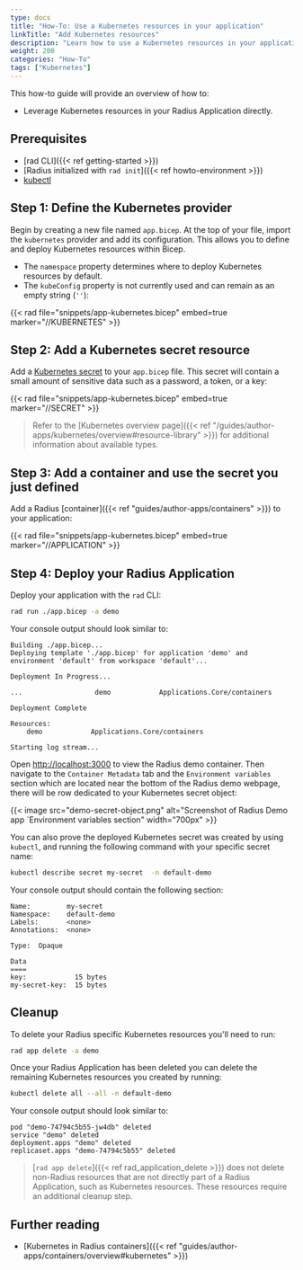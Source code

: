 ```yaml
---
type: docs
title: "How-To: Use a Kubernetes resources in your application"
linkTitle: "Add Kubernetes resources"
description: "Learn how to use a Kubernetes resources in your application"
weight: 200
categories: "How-To"
tags: ["Kubernetes"]
---
```


This how-to guide will provide an overview of how to:

- Leverage Kubernetes resources in your Radius Application directly.

## Prerequisites

- [rad CLI]({{< ref getting-started >}})
- [Radius initialized with `rad init`]({{< ref howto-environment >}})
- [kubectl](https://kubernetes.io/docs/tasks/tools/install-kubectl/)

## Step 1: Define the Kubernetes provider

Begin by creating a new file named `app.bicep`. At the top of your file, import the `kubernetes` provider and add its configuration. This allows you to define and deploy Kubernetes resources within Bicep.
- The `namespace` property determines where to deploy Kubernetes resources by default.
- The `kubeConfig` property is not currently used and can remain as an empty string (`''`):

{{< rad file="snippets/app-kubernetes.bicep" embed=true marker="//KUBERNETES" >}}

## Step 2:  Add a Kubernetes secret resource

Add a [Kubernetes secret](https://kubernetes.io/docs/concepts/configuration/secret/) to your `app.bicep` file. This secret will contain a small amount of sensitive data such as a password, a token, or a key:

{{< rad file="snippets/app-kubernetes.bicep" embed=true marker="//SECRET" >}}

> Refer to the [Kubernetes overview page]({{< ref "/guides/author-apps/kubernetes/overview#resource-library" >}}) for additional information about available types.

## Step 3: Add a container and use the secret you just defined

Add a Radius [container]({{< ref "guides/author-apps/containers" >}}) to your application:

{{< rad file="snippets/app-kubernetes.bicep" embed=true marker="//APPLICATION" >}}

## Step 4: Deploy your Radius Application

Deploy your application with the `rad` CLI:

```bash
rad run ./app.bicep -a demo
```

Your console output should look similar to:

```
Building ./app.bicep...
Deploying template './app.bicep' for application 'demo' and environment 'default' from workspace 'default'...

Deployment In Progress... 

...                  demo            Applications.Core/containers

Deployment Complete

Resources:
    demo            Applications.Core/containers

Starting log stream...
```

Open [http://localhost:3000](http://localhost:3000) to view the Radius demo container. Then navigate to the `Container Metadata` tab and the `Environment variables` section which are located near the bottom of the Radius demo webpage, there will be row dedicated to your Kubernetes secret object:

{{< image src="demo-secret-object.png" alt="Screenshot of Radius Demo app `Environment variables section" width="700px" >}}

You can also prove the deployed Kubernetes secret was created by using `kubectl`, and running the following command with your specific secret name:

```bash
kubectl describe secret my-secret  -n default-demo
```

Your console output should contain the following section:

```
Name:         my-secret
Namespace:    default-demo
Labels:       <none>
Annotations:  <none>

Type:  Opaque

Data
====
key:            15 bytes
my-secret-key:  15 bytes
```

## Cleanup

To delete your Radius specific Kubernetes resources you'll need to run:

```bash
rad app delete -a demo
```

Once your Radius Application has been deleted you can delete the remaining Kubernetes resources you created by running:

```bash
kubectl delete all --all -n default-demo
```

Your console output should look similar to:

```
pod "demo-74794c5b55-jw4db" deleted
service "demo" deleted
deployment.apps "demo" deleted
replicaset.apps "demo-74794c5b55" deleted
```

> [`rad app delete`]({{< ref rad_application_delete >}}) does not delete non-Radius resources that are not directly part of a Radius Application, such as Kubernetes resources. These resources require an additional cleanup step.

## Further reading

- [Kubernetes in Radius containers]({{< ref "guides/author-apps/containers/overview#kubernetes" >}})
